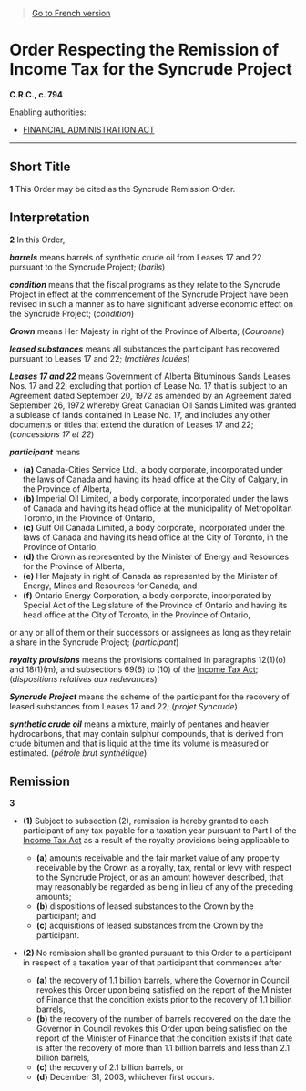 > [Go to French version](/fr/Règlements/Codification%20des%20règlements%20du%20Canada/701-800/C.R.C.,%20ch.%20794.md)

# Order Respecting the Remission of Income Tax for the Syncrude Project

**C.R.C., c. 794**

Enabling authorities: 
- [FINANCIAL ADMINISTRATION ACT](/en/Acts/Revised%20Statutes%20of%20Canada/F/F-11.md)

----------



## Short Title


**1** This Order may be cited as the Syncrude Remission Order.




## Interpretation


**2** In this Order,

***barrels*** means barrels of synthetic crude oil from Leases 17 and 22 pursuant to the Syncrude Project; (*barils*)

***condition*** means that the fiscal programs as they relate to the Syncrude Project in effect at the commencement of the Syncrude Project have been revised in such a manner as to have significant adverse economic effect on the Syncrude Project; (*condition*)

***Crown*** means Her Majesty in right of the Province of Alberta; (*Couronne*)

***leased substances*** means all substances the participant has recovered pursuant to Leases 17 and 22; (*matières louées*)

***Leases 17 and 22*** means Government of Alberta Bituminous Sands Leases Nos. 17 and 22, excluding that portion of Lease No. 17 that is subject to an Agreement dated September 20, 1972 as amended by an Agreement dated September 26, 1972 whereby Great Canadian Oil Sands Limited was granted a sublease of lands contained in Lease No. 17, and includes any other documents or titles that extend the duration of Leases 17 and 22; (*concessions 17 et 22*)

***participant*** means
- **(a)** Canada-Cities Service Ltd., a body corporate, incorporated under the laws of Canada and having its head office at the City of Calgary, in the Province of Alberta,
- **(b)** Imperial Oil Limited, a body corporate, incorporated under the laws of Canada and having its head office at the municipality of Metropolitan Toronto, in the Province of Ontario,
- **(c)** Gulf Oil Canada Limited, a body corporate, incorporated under the laws of Canada and having its head office at the City of Toronto, in the Province of Ontario,
- **(d)** the Crown as represented by the Minister of Energy and Resources for the Province of Alberta,
- **(e)** Her Majesty in right of Canada as represented by the Minister of Energy, Mines and Resources for Canada, and
- **(f)** Ontario Energy Corporation, a body corporate, incorporated by Special Act of the Legislature of the Province of Ontario and having its head office at the City of Toronto, in the Province of Ontario,

or any or all of them or their successors or assignees as long as they retain a share in the Syncrude Project; (*participant*)

***royalty provisions*** means the provisions contained in paragraphs 12(1)(o) and 18(1)(m), and subsections 69(6) to (10) of the [Income Tax Act](/en/Acts/Statutes%20of%20Canada/1985/c.%201%20(5th%20Supp.).md); (*dispositions relatives aux redevances*)

***Syncrude Project*** means the scheme of the participant for the recovery of leased substances from Leases 17 and 22; (*projet Syncrude*)

***synthetic crude oil*** means a mixture, mainly of pentanes and heavier hydrocarbons, that may contain sulphur compounds, that is derived from crude bitumen and that is liquid at the time its volume is measured or estimated. (*pétrole brut synthétique*)




## Remission


**3** 

- **(1)** Subject to subsection (2), remission is hereby granted to each participant of any tax payable for a taxation year pursuant to Part I of the [Income Tax Act](/en/Acts/Statutes%20of%20Canada/1985/c.%201%20(5th%20Supp.).md) as a result of the royalty provisions being applicable to
	- **(a)** amounts receivable and the fair market value of any property receivable by the Crown as a royalty, tax, rental or levy with respect to the Syncrude Project, or as an amount however described, that may reasonably be regarded as being in lieu of any of the preceding amounts;
	- **(b)** dispositions of leased substances to the Crown by the participant; and
	- **(c)** acquisitions of leased substances from the Crown by the participant.

- **(2)** No remission shall be granted pursuant to this Order to a participant in respect of a taxation year of that participant that commences after
	- **(a)** the recovery of 1.1 billion barrels, where the Governor in Council revokes this Order upon being satisfied on the report of the Minister of Finance that the condition exists prior to the recovery of 1.1 billion barrels,
	- **(b)** the recovery of the number of barrels recovered on the date the Governor in Council revokes this Order upon being satisfied on the report of the Minister of Finance that the condition exists if that date is after the recovery of more than 1.1 billion barrels and less than 2.1 billion barrels,
	- **(c)** the recovery of 2.1 billion barrels, or
	- **(d)** December 31, 2003,
whichever first occurs.


